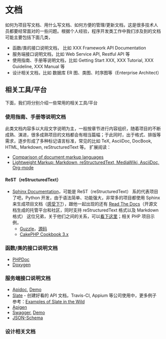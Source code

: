 # 文档

如何为项目写文档、用什么写文档、如何方便的管理/更新文档，这是很多技术人员都要经常面对的一些问题。根据个人经验，程序开发类工作中我们涉及到的文档可能主要包括下面几类，
* 函数/类的接口说明文档， 比如 XXX Framework API Documentation
* 服务端接口说明文档，比如 Web Service API, Restful API 等
* 使用指南、手册等说明文档，比如 Getting Start XXX, XXX Tutorial, XXX Guideline, XXX Manual 等
* 设计相关文档，比如 数据库 ER 图、类图、时序图等（Enterprise Architect）

## 相关工具/平台

下面，我们将分别介绍一些常用的相关工具/平台

### 使用指南、手册等说明文档

此类文档内容多以大段文字说明为主，一般按章节进行内容组织，随着项目的不断成熟、演进，很多成熟项目的文档都会有相当篇幅；于此同时，出于格式、排版等需求，逐步形成了多种标记语言标准，常见的比如 TeX, AsciiDoc, DocBook, HTML, Markdown, reStructuredText 等。
扩展阅读：
* [Comparison of document markup languages](https://en.wikipedia.org/wiki/Comparison_of_document_markup_languages)
* [Lightweight Markup: Markdown, reStructuredText, MediaWiki, AsciiDoc, Org-mode](http://hyperpolyglot.org/lightweight-markup)

#### ReST（reStructuredText）
* [Sphinx Documentation](http://sphinx-doc.org/)，可能是 ReST（reStructuredText） 系的代表项目了吧，Python 开发，由于语法简单、功能强大，非常多的项目都使用 Sphinx 来生成项目文档（[感受下?](http://sphinx-doc.org/examples.html)），跟他一起出现的还有 [Read The Docs](https://readthedocs.org/)（开源文档生成的托管平台和社区，同时支持 reStructuredText 格式以及 Markdown 格式） 这位兄弟，关于他们之间的关系，可以[看下这里](https://coderwall.com/p/vemncg/what-is-the-difference-rest-docutils-sphinx-readthedocs)；相关 PHP 项目示例，
    * [Guzzle](http://guzzle3.readthedocs.org/)，[源码](https://github.com/guzzle/guzzle/tree/v3.8.1/docs)
    * [CakePHP Cookbook 3.x](http://book.cakephp.org/3.0/en/index.html)

### 函数/类的接口说明文档

* [PHPDoc](http://www.phpdoc.org/)
* [Doxygen](http://www.stack.nl/~dimitri/doxygen/)

### 服务端接口说明文档

* [Apidoc](http://apidocjs.com/), [Demo](http://apidocjs.com/example/) 
* [Slate](https://github.com/tripit/slate) - 创建好看的 API 文档，Travis-CI, Appium 等公司使用中，更多例子参考：[Examples of Slate in the Wild](https://github.com/tripit/slate#examples-of-slate-in-the-wild)
* [Apigen](http://www.apigen.org/)
* [Swagger](http://swagger.io/), [Demo](http://petstore.swagger.wordnik.com/)
* [JSON-Schema](http://json-schema.org/)

### 设计相关文档
